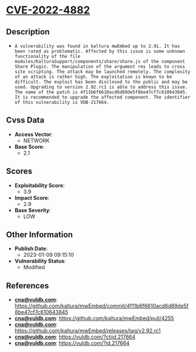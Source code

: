 
# [CVE-2022-4882](https://github.com/kaltura/mwEmbed/commit/4f11b6f6610acd6d89de5f8be47cf7c610643845)

## Description

- `A vulnerability was found in kaltura mwEmbed up to 2.91. It has been rated as problematic. Affected by this issue is some unknown functionality of the file modules/KalturaSupport/components/share/share.js of the component Share Plugin. The manipulation of the argument res leads to cross site scripting. The attack may be launched remotely. The complexity of an attack is rather high. The exploitation is known to be difficult. The exploit has been disclosed to the public and may be used. Upgrading to version 2.92.rc1 is able to address this issue. The name of the patch is 4f11b6f6610acd6d89de5f8be47cf7c610643845. It is recommended to upgrade the affected component. The identifier of this vulnerability is VDB-217664.`

## Cvss Data

- **Access Vector**:
  - NETWORK
- **Base Score**:
  - 2.1

## Scores

- **Exploitability Score**:
  - 3.9
- **Impact Score**:
  - 2.9
- **Base Severity**:
  - LOW

## Other Information

- **Publish Date**:
  - 2023-01-09 09:15:10
- **Vulnerability Status**:
  - Modified

## References

- **cna@vuldb.com**: https://github.com/kaltura/mwEmbed/commit/4f11b6f6610acd6d89de5f8be47cf7c610643845
- **cna@vuldb.com**: https://github.com/kaltura/mwEmbed/pull/4255
- **cna@vuldb.com**: https://github.com/kaltura/mwEmbed/releases/tag/v2.92.rc1
- **cna@vuldb.com**: https://vuldb.com/?ctiid.217664
- **cna@vuldb.com**: https://vuldb.com/?id.217664
